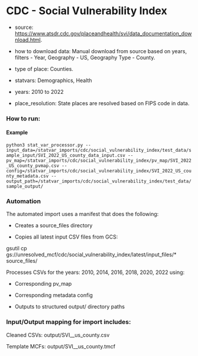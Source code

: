 # CDC - Social Vulnerability Index

- source: https://www.atsdr.cdc.gov/placeandhealth/svi/data_documentation_download.html. 

- how to download data: Manual download from source based on years, filters - Year, Geography - US, Geography Type - County.

- type of place: Counties.

- statvars: Demographics, Health

- years: 2010 to 2022

- place_resolution: State places are resolved based on FIPS code in data.

### How to run:
#### Example
`python3 stat_var_processor.py --input_data=/statvar_imports/cdc/social_vulnerability_index/test_data/sample_input/SVI_2022_US_county_data_input.csv --pv_map=/statvar_imports/cdc/social_vulnerability_index/pv_map/SVI_2022_US_county_pvmap.csv --config=/statvar_imports/cdc/social_vulnerability_index/SVI_2022_US_county_metadata.csv --output_path=/statvar_imports/cdc/social_vulnerability_index/test_data/sample_output/`


### Automation

The automated import uses a manifest that does the following:

- Creates a source_files directory

- Copies all latest input CSV files from GCS:

gsutil cp gs://unresolved_mcf/cdc/social_vulnerability_index/latest/input_files/* source_files/

Processes CSVs for the years: 2010, 2014, 2016, 2018, 2020, 2022 using:

- Corresponding pv_map

- Corresponding metadata config

- Outputs to structured output/ directory paths

### Input/Output mapping for import includes:

Cleaned CSVs: output/SVI_<year>_us_county.csv

Template MCFs: output/SVI_<year>_us_county.tmcf